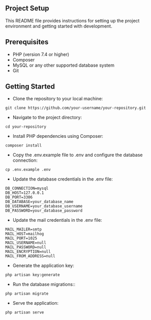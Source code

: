 ## Project Setup

This README file provides instructions for setting up the project environment and getting started with development.

## Prerequisites

- PHP (version 7.4 or higher)
- Composer
- MySQL or any other supported database system
- Git

## Getting Started

- Clone the repository to your local machine:

```
git clone https://github.com/your-username/your-repository.git
```

- Navigate to the project directory:
```
cd your-repository
```
- Install PHP dependencies using Composer:
```
composer install
```

- Copy the .env.example file to .env and configure the database connection:
```
cp .env.example .env
```

- Update the database credentials in the .env file:
```
DB_CONNECTION=mysql
DB_HOST=127.0.0.1
DB_PORT=3306
DB_DATABASE=your_database_name
DB_USERNAME=your_database_username
DB_PASSWORD=your_database_password
```
- Update the mail credentials in the .env file:
```
MAIL_MAILER=smtp
MAIL_HOST=mailhog
MAIL_PORT=1025
MAIL_USERNAME=null
MAIL_PASSWORD=null
MAIL_ENCRYPTION=null
MAIL_FROM_ADDRESS=null
```

- Generate the application key:
```
php artisan key:generate
```

- Run the database migrations::
```
php artisan migrate
```

- Serve the application:
```
php artisan serve
```